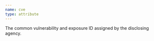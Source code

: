 ```yaml
---
name: cve
type: attribute
---
```


The common vulnerability and exposure ID assigned by the disclosing agency.
